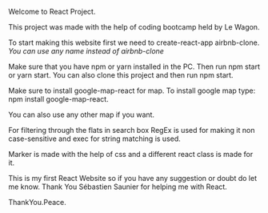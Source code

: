 Welcome to React Project.

This project was made with the help of coding bootcamp held by Le Wagon.

To start making this website first we need to create-react-app airbnb-clone. *You can use any name instead of airbnb-clone*

Make sure that you have npm or yarn installed in the PC.
Then run npm start or yarn start.
You can also clone this project and then run npm start.

Make sure to install google-map-react for map.
To install google map type: npm install google-map-react.

You can also use any other map if you want.

For filtering through the flats in search box RegEx is used for making it non case-sensitive and exec for string matching is used.

Marker is made with the help of css and a different react class is made for it.

This is my first React Website so if you have any suggestion or doubt do let me know.
Thank You Sébastien Saunier for helping me with React.

ThankYou.Peace.

